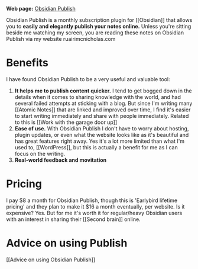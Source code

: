 **Web page:** [Obsidian Publish](https://obsidian.md/publish)

Obsidian Publish is a monthly subscription plugin for [[Obsidian]] that allows you to **easily and elegantly publish your notes online.**
Unless you're sitting beside me watching my screen, you are reading these notes on Obsidian Publish via my website ruairimcnicholas.com



# Benefits
I have found Obsidian Publish to be a very useful and valuable tool:
1. **It helps me to publish content quicker.** I tend to get bogged down in the details when it comes to sharing knowledge with the world, and had several failed attempts at sticking with a blog. But since I'm writing many [[Atomic Notes]] that are linked and improved over time, I find it's easier to start writing immediately and share with people immediately. Related to this is [[Work with the garage door up]]
2. **Ease of use.** With Obsidian Publish I don't have to worry about hosting, plugin updates, or even what the website looks like as it's beautiful and has great features right away. Yes it's a lot more limited than what I'm used to, [[WordPress]], but this is actually a benefit for me as I can focus on the writing. 
3. **Real-world feedback and movitation**

# Pricing
I pay $8 a month for Obsidian Publish, though this is 'Earlybird lifetime pricing' and they plan to make it $16 a month eventually, per website. 
Is it expensive? Yes. But for me it's worth it for regular/heavy Obsidian users with an interest in sharing their [[Second brain]] online.


# Advice on using Publish
[[Advice on using Obsidian Publish]]
